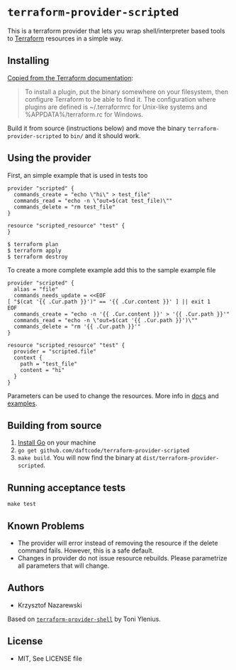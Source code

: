 # `terraform-provider-scripted`

This is a terraform provider that lets you wrap shell/interpreter based tools to [Terraform](https://terraform.io/) resources in a simple way.

## Installing

[Copied from the Terraform documentation](https://www.terraform.io/docs/plugins/basics.html):
> To install a plugin, put the binary somewhere on your filesystem, then configure Terraform to be able to find it. The configuration where plugins are defined is ~/.terraformrc for Unix-like systems and %APPDATA%/terraform.rc for Windows.

Build it from source (instructions below) and move the binary `terraform-provider-scripted` to `bin/` and it should work.

## Using the provider

First, an simple example that is used in tests too

```hcl
provider "scripted" {
  commands_create = "echo \"hi\" > test_file"
  commands_read = "echo -n \"out=$(cat test_file)\""
  commands_delete = "rm test_file"
}

resource "scripted_resource" "test" {
}
```

```console
$ terraform plan
$ terraform apply
$ terraform destroy
```

To create a more complete example add this to the sample example file

```hcl
provider "scripted" {
  alias = "file"
  commands_needs_update = <<EOF
[ "$(cat '{{ .Cur.path }}')" == '{{ .Cur.content }}' ] || exit 1
EOF
  commands_create = "echo -n '{{ .Cur.content }}' > '{{ .Cur.path }}'"
  commands_read = "echo -n \"out=$(cat '{{ .Cur.path }}')\""
  commands_delete = "rm '{{ .Cur.path }}'"
}

resource "scripted_resource" "test" {
  provider = "scripted.file"
  context {
    path = "test_file"
    content = "hi"
  }
}
```

Parameters can be used to change the resources. More info in [docs](docs/README.md) and [examples](docs/examples).

## Building from source

1.  [Install Go](https://golang.org/doc/install) on your machine
1.  `go get github.com/daftcode/terraform-provider-scripted`
1.  `make build`. You will now find the binary at `dist/terraform-provider-scripted`.

## Running acceptance tests

```console
make test
```

## Known Problems

* The provider will error instead of removing the resource if the delete command fails. However, this is a safe default.
* Changes in provider do not issue resource rebuilds. Please parametrize all parameters that will change.

## Authors

* Krzysztof Nazarewski

Based on [`terraform-provider-shell`](https://github.com/toddnni/terraform-provider-shell) by Toni Ylenius.


## License

* MIT, See LICENSE file
